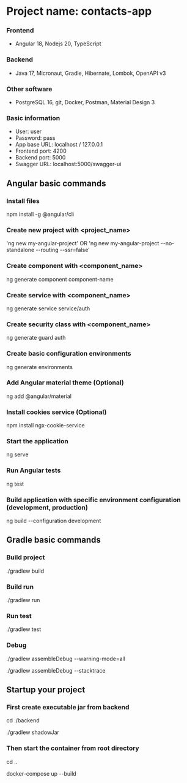 # Project name: contacts-app

### Frontend

- Angular 18, Nodejs 20, TypeScript

### Backend

- Java 17, Micronaut, Gradle, Hibernate, Lombok, OpenAPI v3

### Other software

- PostgreSQL 16, git, Docker, Postman, Material Design 3 

### Basic information

- User: user
- Password: pass
- App base URL: localhost / 127.0.0.1
- Frontend port: 4200
- Backend port: 5000
- Swagger URL: localhost:5000/swagger-ui

## Angular basic commands

### Install files
npm install -g @angular/cli

### Create new project with <project_name>

'ng new my-angular-project' OR 'ng new my-angular-project --no-standalone --routing --ssr=false'

### Create component with <component_name>

ng generate component component-name

### Create service with <component_name>

ng generate service service/auth

### Create security class with <component_name>

ng generate guard auth

### Create basic configuration environments

ng generate environments

### Add Angular material theme (Optional)

ng add @angular/material

### Install cookies service (Optional)

npm install ngx-cookie-service

### Start the application

ng serve

### Run Angular tests

ng test

### Build application with specific environment configuration (development, production)

ng build --configuration development

## Gradle basic commands

### Build project

./gradlew build

### Build run

./gradlew run

### Run test

./gradlew test

### Debug

./gradlew assembleDebug  --warning-mode=all

./gradlew assembleDebug  --stacktrace

## Startup your project

### First create executable jar from backend

cd ./backend

./gradlew shadowJar

### Then start the container from root directory

cd ..

docker-compose up --build
